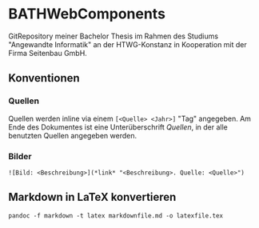# BATHWebComponents
GitRepository meiner Bachelor Thesis im Rahmen des Studiums "Angewandte Informatik" an der HTWG-Konstanz in Kooperation mit der Firma Seitenbau GmbH.

## Konventionen

### Quellen

Quellen werden inline via einem `[<Quelle> <Jahr>]` "Tag" angegeben.
Am Ende des Dokumentes ist eine Unterüberschrift *Quellen*, in der alle benutzten Quellen angegeben werden.

### Bilder

`![Bild: <Beschreibung>](*link* "<Beschreibung>. Quelle: <Quelle>")`


## Markdown in LaTeX konvertieren

`pandoc -f markdown -t latex markdownfile.md -o latexfile.tex`
